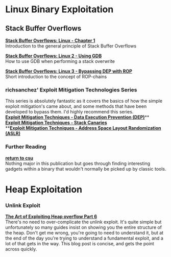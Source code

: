 # Linux Binary Exploitation

## Stack Buffer Overflows

[**Stack Buffer Overflows: Linux - Chapter 1**](https://reboare.github.io/bof/linux-stack-bof-1.html)  
Introduction to the general principle of Stack Buffer Overflows

[**Stack Buffer Overflows: Linux 2 - Using GDB**](https://reboare.github.io/bof/linux-stack-bof-2.html)  
How to use GDB when performing a stack overwrite

[**Stack Buffer Overflows: Linux 3 - Bypassing DEP with ROP**](https://reboare.github.io/bof/linux-stack-bof-2.html)  
Short introduction to the concept of ROP-chains

### richsanchez' Exploit Mitigation Technologies Series

This series is absolutely fantastic as it covers the basics of how the simple exploit mitigation's came about, and some methods that have been developed to bypass them.  I'd highly recommend this series.[  
**Exploit Mitigation Techniques - Data Execution Prevention \(DEP\)**](https://0x00sec.org/t/exploit-mitigation-techniques-data-execution-prevention-dep/4634)**        
**[**Exploit Mitigation Techniques - Stack Canaries**](https://0x00sec.org/t/exploit-mitigation-techniques-stack-canaries/5085)**        
**[**Exploit Mitigation Techniques - Address Space Layout Randomization \(ASLR\)**](https://0x00sec.org/t/exploit-mitigation-techniques-address-space-layout-randomization-aslr/5452)

### Further Reading

[**return to csu**](https://www.gitbook.com/book/reboare/booj-security/edit#)  
Nothing major in this publication but goes through finding interesting gadgets within a binary that wouldn't normally be picked up by classic tools.



# Heap Exploitation

### Unlink Exploit

[**The Art of Exploiting Heap overflow Part 6**](https://medium.com/@c0ngwang/the-art-of-exploiting-heap-overflow-part-6-14410c9ba6a6)   
There's no need to over-complicate the unlink exploit.  It's quite simple but unfortunately so many guides insist on showing you the entire structure of the heap.  Don't get me wrong, you're going to need to understand it, but at the end of the day you're trying to understand a fundamental exploit, and a lot of that gets in the way.  This blog post is concise, and gets the point across quickly.



